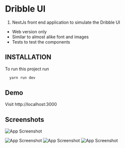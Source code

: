 # Dribble UI

1. NextJs front end application to simulate the Dribble UI

- Web version only
- Similar to almost alike font and images
- Tests to test the components

## INSTALLATION

To run this project run

```bash
  yarn run dev
```

## Demo

Visit http://localhost:3000

## Screenshots

![App Screenshot](https://i.postimg.cc/RZRWrBCL/Screenshot-2024-03-10-at-14-26-28.png)

![App Screenshot](https://i.postimg.cc/jDSW18JT/Screenshot-2024-03-10-at-14-29-44.png)
![App Screenshot](https://i.postimg.cc/rKcR1yVK/Screenshot-2024-03-10-at-14-29-54.png)
![App Screenshot](https://i.postimg.cc/V09SxpRf/Screenshot-2024-03-10-at-14-30-02.png)
